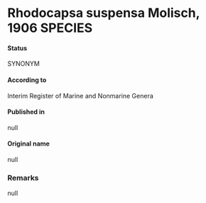# Rhodocapsa suspensa Molisch, 1906 SPECIES

#### Status
SYNONYM

#### According to
Interim Register of Marine and Nonmarine Genera

#### Published in
null

#### Original name
null

### Remarks
null